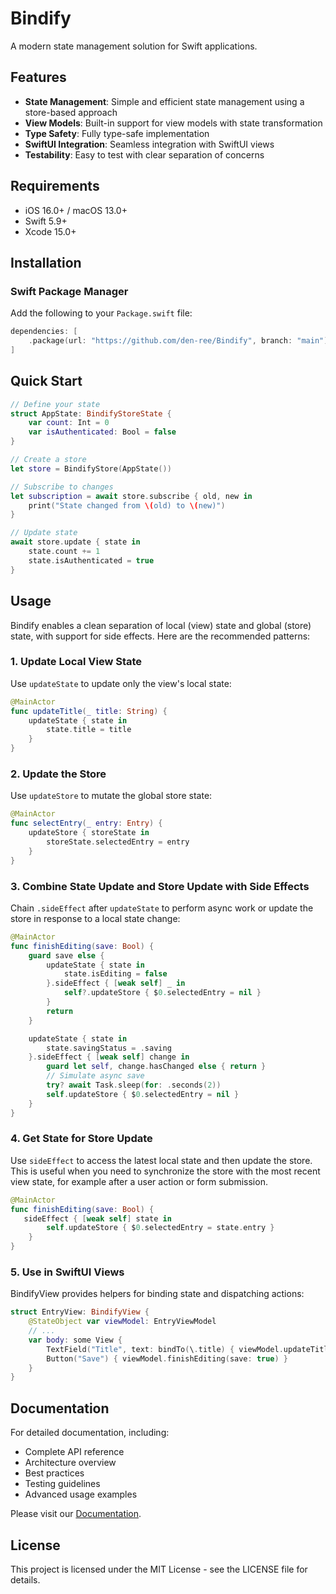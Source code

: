 # Bindify

A modern state management solution for Swift applications.

## Features

- **State Management**: Simple and efficient state management using a store-based approach
- **View Models**: Built-in support for view models with state transformation
- **Type Safety**: Fully type-safe implementation
- **SwiftUI Integration**: Seamless integration with SwiftUI views
- **Testability**: Easy to test with clear separation of concerns

## Requirements

- iOS 16.0+ / macOS 13.0+
- Swift 5.9+
- Xcode 15.0+

## Installation

### Swift Package Manager

Add the following to your `Package.swift` file:

```swift
dependencies: [
    .package(url: "https://github.com/den-ree/Bindify", branch: "main")
]
```

## Quick Start

```swift
// Define your state
struct AppState: BindifyStoreState {
    var count: Int = 0
    var isAuthenticated: Bool = false
}

// Create a store
let store = BindifyStore(AppState())

// Subscribe to changes
let subscription = await store.subscribe { old, new in
    print("State changed from \(old) to \(new)")
}

// Update state
await store.update { state in
    state.count += 1
    state.isAuthenticated = true
}
```

## Usage

Bindify enables a clean separation of local (view) state and global (store) state, with support for side effects. Here are the recommended patterns:

### 1. Update Local View State

Use `updateState` to update only the view's local state:

```swift
@MainActor
func updateTitle(_ title: String) {
    updateState { state in
        state.title = title
    }
}
```

### 2. Update the Store

Use `updateStore` to mutate the global store state:

```swift
@MainActor
func selectEntry(_ entry: Entry) {
    updateStore { storeState in
        storeState.selectedEntry = entry
    }
}
```

### 3. Combine State Update and Store Update with Side Effects

Chain `.sideEffect` after `updateState` to perform async work or update the store in response to a local state change:

```swift
@MainActor
func finishEditing(save: Bool) {
    guard save else {
        updateState { state in
            state.isEditing = false
        }.sideEffect { [weak self] _ in
            self?.updateStore { $0.selectedEntry = nil }
        }
        return
    }

    updateState { state in
        state.savingStatus = .saving
    }.sideEffect { [weak self] change in
        guard let self, change.hasChanged else { return }
        // Simulate async save
        try? await Task.sleep(for: .seconds(2))
        self.updateStore { $0.selectedEntry = nil }
    }
}
```

### 4. Get State for Store Update

Use `sideEffect` to access the latest local state and then update the store. This is useful when you need to synchronize the store with the most recent view state, for example after a user action or form submission.

```swift
@MainActor
func finishEditing(save: Bool) {
   sideEffect { [weak self] state in 
        self.updateStore { $0.selectedEntry = state.entry }
    }
}
```

### 5. Use in SwiftUI Views

BindifyView provides helpers for binding state and dispatching actions:

```swift
struct EntryView: BindifyView {
    @StateObject var viewModel: EntryViewModel
    // ...
    var body: some View {
        TextField("Title", text: bindTo(\.title) { viewModel.updateTitle($0) })
        Button("Save") { viewModel.finishEditing(save: true) }
    }
}
```

## Documentation

For detailed documentation, including:
- Complete API reference
- Architecture overview
- Best practices
- Testing guidelines
- Advanced usage examples

Please visit our [Documentation](Sources/Bindify/Bindify.docc/Documentation.md).

## License

This project is licensed under the MIT License - see the LICENSE file for details.
